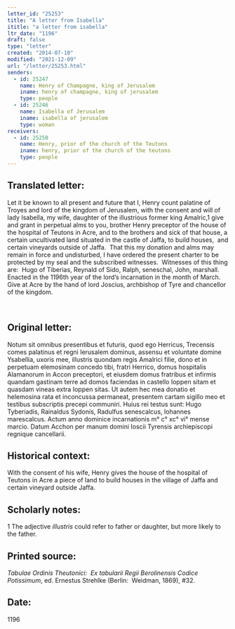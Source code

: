 ```yaml
---
letter_id: "25253"
title: "A letter from Isabella"
ititle: "a letter from isabella"
ltr_date: "1196"
draft: false
type: "letter"
created: "2014-07-10"
modified: "2021-12-09"
url: "/letter/25253.html"
senders:
  - id: 25247
    name: Henry of Champagne, king of Jerusalem
    iname: henry of champagne, king of jerusalem
    type: people
  - id: 25246
    name: Isabella of Jerusalem
    iname: isabella of jerusalem
    type: woman
receivers:
  - id: 25250
    name: Henry, prior of the church of the Teutons
    iname: henry, prior of the church of the teutons
    type: people
---
```

<h2> Translated letter:</h2><p>Let it be known to all present and future that I, Henry count palatine of Troyes and lord of the kingdom of Jerusalem, with the consent and will of lady Isabella, my wife, daughter of the illustrious former king Amalric,1 give and grant in perpetual alms to you, brother Henry preceptor of the house of the hospital of Teutons in Acre, and to the brothers and sick of that house, a certain uncultivated land situated in the castle of Jaffa, to build houses,&nbsp; and certain vineyards outside of Jaffa.&nbsp; That this my donation and alms may remain in force and undisturbed, I have ordered the present charter to be protected by my seal and the subscribed witnesses.&nbsp; Witnesses of this thing are:&nbsp; Hugo of Tiberias, Reynald of Sido, Ralph, seneschal, John, marshall.&nbsp; Enacted in the 1196th year of the lord’s incarnation in the month of March.&nbsp; Give at Acre by the hand of lord Joscius, archbishop of Tyre and chancellor of the kingdom.</p><p>&nbsp;</p><h2 class="mt-4"> Original letter:</h2><p>Notum sit omnibus presentibus et futuris, quod ego Herricus, Trecensis comes palatinus et regni Ierusalem dominus, assensu et voluntate domine Ysabellia, uxoris mee, illustris quondam regis Amalrici filie, dono et in perpetuam elemosinam concedo tibi, fratri Herrico, domus hospitalis Alamanorum in Accon preceptori, et eiusdem domus fratribus et infirmis quandam gastinam terre ad domos faciendas in castello Ioppen sitam et quasdam vineas extra Ioppen sitas. Ut autem hec mea donatio et helemosina rata et inconcussa permaneat, presentem cartam sigillo meo et testibus subscriptis precepi communiri. Huius rei testus sunt: Hugo Tyberiadis, Rainaldus Sydonis, Radulfus senescalcus, Iohannes marescalcus. Actum anno dominice incarnationis m° c° xc° vi° mense marcio. Datum Acchon per manum domini Ioscii Tyrensis archiepiscopi regni­que cancellarii.</p><h2 class="mt-4"> Historical context:</h2><p>With the consent of his wife,&nbsp;Henry gives the house of the hospital of Teutons in Acre a piece of land to build houses in the village of Jaffa and certain vineyard outside Jaffa.</p><h2 class="mt-4"> Scholarly notes:</h2><p>1 The adjective <em>illustris</em> could refer to father or daughter, but more likely to the father.</p><h2 class="mt-4"> Printed source:</h2><p><i>Tabulae Ordinis Theutonici:&nbsp; Ex tabularii Regii Berolinensis Codice Potissimum</i>, ed. Ernestus Strehlke (Berlin:&nbsp; Weidman, 1869), #32.</p><h2 class="mt-4"> Date:</h2>1196